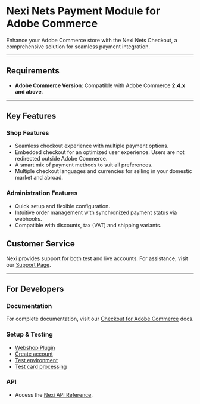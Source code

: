 
# Nexi Nets Payment Module for Adobe Commerce

Enhance your Adobe Commerce store with the Nexi Nets Checkout, a comprehensive solution for seamless payment integration.

---

## Requirements

- **Adobe Commerce Version**: Compatible with Adobe Commerce **2.4.x and above**.

---

## Key Features

### Shop Features

- Seamless checkout experience with multiple payment options.
- Embedded checkout for an optimized user experience. Users are not redirected outside Adobe Commerce.
- A smart mix of payment methods to suit all preferences.
- Multiple checkout languages and currencies for selling in your domestic market and abroad.

### Administration Features

- Quick setup and flexible configuration.
- Intuitive order management with synchronized payment status via webhooks.
- Compatible with discounts, tax (VAT) and shipping variants.

## Customer Service

Nexi provides support for both test and live accounts. For assistance, visit our [Support Page](https://developer.nexigroup.com/nexi-checkout/en-EU/support/).

---

## For Developers

### Documentation
For complete documentation, visit our [Checkout for Adobe Commerce](https://developer.nexigroup.com/nexi-checkout/en-EU/docs/checkout-for-magento/checkout-for-magento-magento-2/) docs.

### Setup & Testing

- [Webshop Plugin](https://developer.nexigroup.com/nexi-checkout/en-EU/docs/use-a-webshop-plugin/)
- [Create account](https://developer.nexigroup.com/nexi-checkout/en-EU/docs/create-a-checkout-portal-account/)
- [Test environment](https://developer.nexigroup.com/nexi-checkout/en-EU/docs/test-environment/)
- [Test card processing](https://developer.nexigroup.com/nexi-checkout/en-EU/docs/test-card-processing/)

### API

- Access the [Nexi API Reference](https://developer.nexigroup.com/nexi-checkout/en-EU/api/).
